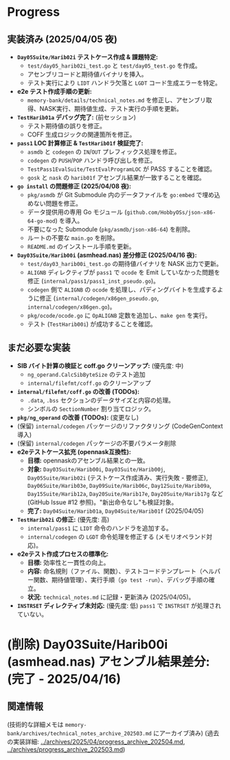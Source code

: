 # Progress

## 実装済み (2025/04/05 夜)
- **`Day05Suite/Harib02i` テストケース作成 & 課題特定:**
    - `test/day05_harib02i_test.go` と `test/day05_test.go` を作成。
    - アセンブリコードと期待値バイナリを挿入。
    - テスト実行により `LIDT` ハンドラ欠落と `LGDT` コード生成エラーを特定。
- **e2e テスト作成手順の更新:**
    - `memory-bank/details/technical_notes.md` を修正し、アセンブリ取得、NASK実行、期待値生成、テスト実行の手順を更新。
- **`TestHarib01a` デバッグ完了:** (前セッション)
    - テスト期待値の誤りを修正。
    - COFF 生成ロジックの関連箇所を修正。
- **`pass1` LOC 計算修正 & `TestHarib01f` 検証完了:**
    - `asmdb` と `codegen` の `IN`/`OUT` プレフィックス処理を修正。
    - `codegen` の `PUSH`/`POP` ハンドラ呼び出しを修正。
    - `TestPass1EvalSuite/TestEvalProgramLOC` が PASS することを確認。
    - `gosk` と `nask` の `harib01f` アセンブル結果が一致することを確認。
- **`go install` の問題修正 (2025/04/08 夜):**
    - `pkg/asmdb` が Git Submodule 内のデータファイルを `go:embed` で埋め込めない問題を修正。
    - データ提供用の専用 Go モジュール (`github.com/HobbyOSs/json-x86-64-go-mod`) を導入。
    - 不要になった Submodule (`pkg/asmdb/json-x86-64`) を削除。
    - ルートの不要な `main.go` を削除。
    - `README.md` のインストール手順を更新。
- **`Day03Suite/Harib00i` (asmhead.nas) 差分修正 (2025/04/16 夜):**
    - `test/day03_harib00i_test.go` の期待値バイナリを NASK 出力で更新。
    - `ALIGNB` ディレクティブが `pass1` で `ocode` を Emit していなかった問題を修正 (`internal/pass1/pass1_inst_pseudo.go`)。
    - `codegen` 側で `ALIGNB` の `ocode` を処理し、パディングバイトを生成するように修正 (`internal/codegen/x86gen_pseudo.go`, `internal/codegen/x86gen.go`)。
    - `pkg/ocode/ocode.go` に `OpALIGNB` 定数を追加し、`make gen` を実行。
    - テスト (`TestHarib00i`) が成功することを確認。

## まだ必要な実装
- **SIB バイト計算の検証と coff.go クリーンアップ:** (優先度: 中)
    - `ng_operand.CalcSibByteSize` のテスト追加
    - `internal/filefmt/coff.go` のクリーンアップ
- **`internal/filefmt/coff.go` の改善 (TODOs):**
    - `.data`, `.bss` セクションのデータサイズと内容の処理。
    - シンボルの `SectionNumber` 割り当てロジック。
- **`pkg/ng_operand` の改善 (TODOs):** (変更なし)
- (保留) `internal/codegen` パッケージのリファクタリング (CodeGenContext 導入)
- (保留) `internal/codegen` パッケージの不要パラメータ削除
- **e2eテストケース拡充 (opennask互換性):**
    - **目標:** opennaskのアセンブル結果との一致。
    - **対象:** `Day03Suite/Harib00i`, `Day03Suite/Harib00j`, `Day05Suite/Harib02i` (テストケース作成済み、実行失敗 - 要修正), `Day06Suite/Harib03e`, `Day09Suite/Harib06c`, `Day12Suite/Harib09a`, `Day15Suite/Harib12a`, `Day20Suite/Harib17e`, `Day20Suite/Harib17g` など (GitHub Issue #12 参照)。"新出命令なし"も検証対象。
    - **完了:** `Day04Suite/Harib01a`, `Day04Suite/Harib01f` (2025/04/05)
- **`TestHarib02i` の修正:** (優先度: 高)
    - `internal/pass1` に `LIDT` 命令のハンドラを追加する。
    - `internal/codegen` の `LGDT` 命令処理を修正する (メモリオペランド対応)。
- **e2eテスト作成プロセスの標準化:**
    - **目標:** 効率性と一貫性の向上。
    - **内容:** 命名規則（ファイル、関数）、テストコードテンプレート（ヘルパー関数、期待値管理）、実行手順（`go test -run`）、デバッグ手順の確立。
    - **状況:** `technical_notes.md` に記録・更新済み (2025/04/05)。
- **`INSTRSET` ディレクティブ未対応:** (優先度: 低) `pass1` で `INSTRSET` が処理されていない。
# (削除) Day03Suite/Harib00i (asmhead.nas) アセンブル結果差分: (完了 - 2025/04/16)

## 関連情報
(技術的な詳細メモは `memory-bank/archives/technical_notes_archive_202503.md` にアーカイブ済み)
(過去の実装詳細: [../archives/2025/04/progress_archive_202504.md](../archives/2025/04/progress_archive_202504.md), [../archives/progress_archive_202503.md](../archives/progress_archive_202503.md))
